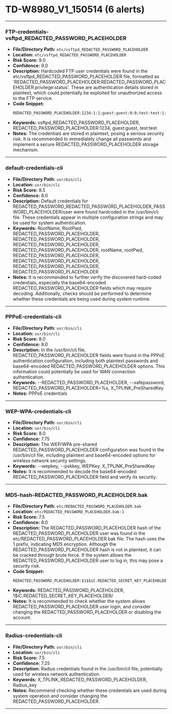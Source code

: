 # TD-W8980_V1_150514 (6 alerts)

---

### FTP-credentials-vsftpd_REDACTED_PASSWORD_PLACEHOLDER

- **File/Directory Path:** `etc/vsftpd_REDACTED_PASSWORD_PLACEHOLDER`
- **Location:** `etc/vsftpd_REDACTED_PASSWORD_PLACEHOLDER`
- **Risk Score:** 9.0
- **Confidence:** 9.0
- **Description:** Hardcoded FTP user credentials were found in the etc/vsftpd_REDACTED_PASSWORD_PLACEHOLDER file, formatted as 'REDACTED_PASSWORD_PLACEHOLDER:REDACTED_PASSWORD_PLACEHOLDER:privilege:status'. These are authentication details stored in plaintext, which could potentially be exploited for unauthorized access to the FTP service.
- **Code Snippet:**
  ```
  REDACTED_PASSWORD_PLACEHOLDER:1234:1:1;guest:guest:0:0;test:test:1:1;$
  ```
- **Keywords:** vsftpd_REDACTED_PASSWORD_PLACEHOLDER, REDACTED_PASSWORD_PLACEHOLDER:1234, guest:guest, test:test
- **Notes:** The credentials are stored in plaintext, posing a serious security risk. It is recommended to immediately change all passwords and implement a secure REDACTED_PASSWORD_PLACEHOLDER storage mechanism.

---
### default-credentials-cli

- **File/Directory Path:** `usr/bin/cli`
- **Location:** `usr/bin/cli`
- **Risk Score:** 8.5
- **Confidence:** 8.0
- **Description:** Default credentials for REDACTED_PASSWORD_REDACTED_PASSWORD_PLACEHOLDER_PASSWORD_PLACEHOLDER/user were found hardcoded in the /usr/bin/cli file. These credentials appear in multiple configuration strings and may be used for system authentication.
- **Keywords:** RootName, RootPwd, REDACTED_PASSWORD_PLACEHOLDER, REDACTED_PASSWORD_PLACEHOLDER, REDACTED_PASSWORD_PLACEHOLDER, REDACTED_PASSWORD_PLACEHOLDER, rootName, rootPwd, REDACTED_PASSWORD_PLACEHOLDER, REDACTED_PASSWORD_PLACEHOLDER, REDACTED_PASSWORD_PLACEHOLDER, REDACTED_PASSWORD_PLACEHOLDER
- **Notes:** It is recommended to further verify the discovered hard-coded credentials, especially the base64-encoded REDACTED_PASSWORD_PLACEHOLDER fields which may require decoding. Additionally, checks should be performed to determine whether these credentials are being used during system runtime.

---
### PPPoE-credentials-cli

- **File/Directory Path:** `usr/bin/cli`
- **Location:** `usr/bin/cli`
- **Risk Score:** 8.0
- **Confidence:** 8.0
- **Description:** In the /usr/bin/cli file, REDACTED_PASSWORD_PLACEHOLDER fields were found in the PPPoE authentication configuration, including both plaintext passwords and base64-encoded REDACTED_PASSWORD_PLACEHOLDER options. This information could potentially be used for WAN connection authentication.
- **Keywords:** --REDACTED_PASSWORD_PLACEHOLDER, --safepassword, REDACTED_PASSWORD_PLACEHOLDER=%s, X_TPLINK_PreSharedKey
- **Notes:** PPPoE credentials

---
### WEP-WPA-credentials-cli

- **File/Directory Path:** `usr/bin/cli`
- **Location:** `usr/bin/cli`
- **Risk Score:** 8.0
- **Confidence:** 7.75
- **Description:** The WEP/WPA pre-shared REDACTED_PASSWORD_PLACEHOLDER configuration was found in the /usr/bin/cli file, including plaintext and base64-encoded options for wireless network security settings.
- **Keywords:** --wepkey, --pskkey, WEPKey, X_TPLINK_PreSharedKey
- **Notes:** It is recommended to decode the base64-encoded REDACTED_PASSWORD_PLACEHOLDER field and verify its security.

---
### MD5-hash-REDACTED_PASSWORD_PLACEHOLDER.bak

- **File/Directory Path:** `etc/REDACTED_PASSWORD_PLACEHOLDER.bak`
- **Location:** `etc/REDACTED_PASSWORD_PLACEHOLDER.bak:1`
- **Risk Score:** 7.5
- **Confidence:** 8.0
- **Description:** The REDACTED_PASSWORD_PLACEHOLDER hash of the REDACTED_PASSWORD_PLACEHOLDER user was found in the etc/REDACTED_PASSWORD_PLACEHOLDER.bak file. The hash uses the $1$ prefix, indicating MD5 encryption. Although the REDACTED_PASSWORD_PLACEHOLDER hash is not in plaintext, it can be cracked through brute force. If the system allows the REDACTED_PASSWORD_PLACEHOLDER user to log in, this may pose a security risk.
- **Code Snippet:**
  ```
  REDACTED_PASSWORD_PLACEHOLDER:$1$$iC.REDACTED_SECRET_KEY_PLACEHOLDER/:0:0:REDACTED_PASSWORD_PLACEHOLDER:/:/bin/sh
  ```
- **Keywords:** REDACTED_PASSWORD_PLACEHOLDER, $1$$iC.REDACTED_SECRET_KEY_PLACEHOLDER/
- **Notes:** It is recommended to check whether the system allows REDACTED_PASSWORD_PLACEHOLDER user login, and consider changing the REDACTED_PASSWORD_PLACEHOLDER or disabling the account.

---
### Radius-credentials-cli

- **File/Directory Path:** `usr/bin/cli`
- **Location:** `usr/bin/cli`
- **Risk Score:** 7.5
- **Confidence:** 7.25
- **Description:** Radius credentials found in the /usr/bin/cli file, potentially used for wireless network authentication.
- **Keywords:** X_TPLINK_REDACTED_PASSWORD_PLACEHOLDER, Radius_key
- **Notes:** Recommend checking whether these credentials are used during system operation and consider changing the REDACTED_PASSWORD_PLACEHOLDER.

---

